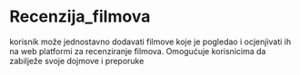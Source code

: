 # Recenzija_filmova

 korisnik može jednostavno dodavati filmove koje je pogledao i ocjenjivati ih na web platformi za recenziranje filmova. Omogućuje korisnicima da zabilježe svoje dojmove i preporuke
